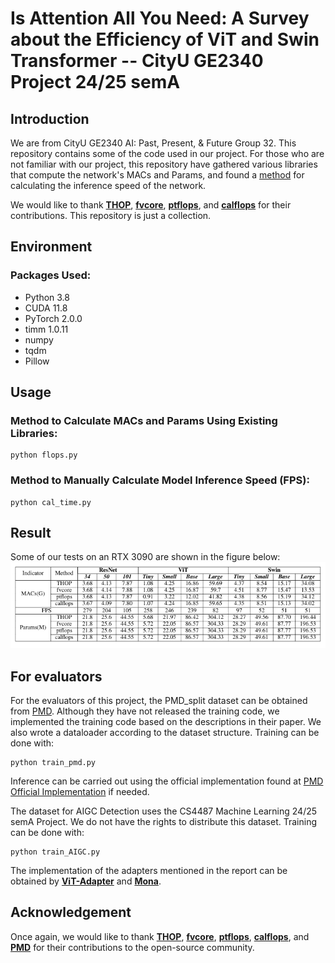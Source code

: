 # Is Attention All You Need: A Survey about the Efficiency of ViT and Swin Transformer -- CityU GE2340 Project 24/25 semA

## Introduction

We are from CityU GE2340 AI: Past, Present, & Future Group 32. This repository contains some of the code used in our project. For those who are not familiar with our project, this repository have gathered various libraries that compute the network's MACs and Params, and found a [method](https://blog.csdn.net/rayso9898/article/details/130006580) for calculating the inference speed of the network.

We would like to thank [**THOP**](https://github.com/ultralytics/thop), [**fvcore**](https://github.com/facebookresearch/fvcore), [**ptflops**](https://github.com/sovrasov/flops-counter.pytorch), and [**calflops**](https://github.com/MrYxJ/calculate-flops.pytorch) for their contributions. This repository is just a collection.

## Environment

### Packages Used:
- Python 3.8
- CUDA 11.8
- PyTorch 2.0.0
- timm 1.0.11
- numpy
- tqdm
- Pillow

## Usage

### Method to Calculate MACs and Params Using Existing Libraries:
```shell
python flops.py
```

### Method to Manually Calculate Model Inference Speed (FPS):
```shell
python cal_time.py
```

## Result
Some of our tests on an RTX 3090 are shown in the figure below: ![](de3cdc7b226245ef4d59fa8111260c9.png)

## For evaluators
For the evaluators of this project, the PMD_split dataset can be obtained from [PMD](https://jiaying.link/cvpr2020-pgd/). Although they have not released the training code, we implemented the training code based on the descriptions in their paper. We also wrote a dataloader according to the dataset structure. Training can be done with:
```shell
python train_pmd.py
```

Inference can be carried out using the official implementation found at [PMD Official Implementation](https://jiaying.link/cvpr2020-pgd/) if needed.

The dataset for AIGC Detection uses the CS4487 Machine Learning 24/25 semA Project. We do not have the rights to distribute this dataset. Training can be done with:
```shell
python train_AIGC.py
```

The implementation of the adapters mentioned in the report can be obtained by [**ViT-Adapter**](https://github.com/czczup/ViT-Adapter) and [**Mona**](https://github.com/Leiyi-Hu/mona).

## Acknowledgement
Once again, we would like to thank [**THOP**](https://github.com/ultralytics/thop), [**fvcore**](https://github.com/facebookresearch/fvcore), [**ptflops**](https://github.com/sovrasov/flops-counter.pytorch), [**calflops**](https://github.com/MrYxJ/calculate-flops.pytorch), and [**PMD**](https://jiaying.link/cvpr2020-pgd/) for their contributions to the open-source community.
